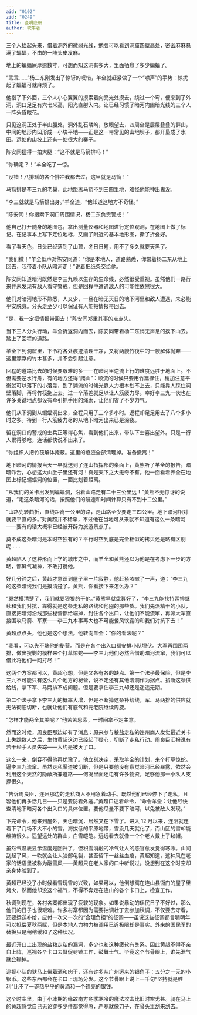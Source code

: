```yaml
---
aid: "0102"
zid: "0249"
title: 查明底细
author: 吹牛者
---
```


三个人抬起头来，借着洞外的微弱光线，勉强可以看到洞窟四壁高处，密密麻麻悬满了蝙蝠，不由的一阵头皮发麻。

地上的蝙蝠屎厚逾数寸，可想而知这洞有多大，里面栖息了多少蝙蝠了。

“乖乖……”杨二东刚发出了惊讶的叹惜，羊全就赶紧做了一个“噤声”的手势：惊扰起了蝙蝠可就麻烦了。

他指了下外面，三个人小心翼翼的摸索着向亮光处摸去，绕过一个弯，便来到了外洞，洞口足足有六七米高，阳光直射入内。让已经习惯了暗河内幽暗光线的三个人一阵头昏眼花。

只见这洞正处于半山腰处，洞外乱石嶙峋，放眼望去，四周全是层层叠叠的群山，中间的地形内凹形成一小块平地――正是这一带常见的山地坝子，都开垦成了水田。远处的山坡上还有一处很大的寨子。

陈安同猛得一拍大腿：“这不就是马箭排吗！”

“你确定？！”羊全吃了一惊。

“没错！八排瑶的各个排冲我都去过，这里就是马箭！”

马箭排是李三九的老巢，此地距离马箭不到三四里地，难怪他能神出鬼没。

“李三就就是马箭排出身。”羊全道，“他知道这地方不奇怪。”

“陈安同！你搜索下洞口周围情况，杨二东负责警戒！”

他自己打开随身的地图包，拿出测量仪器和地图进行定位观测，在地图上做了标记。在记事本上写下定位地标，又画了附近的基本地形图，撕了折叠好。

看了看天色，日头已经落到了山顶，冬日日短，用不了多久就要天黑了。

“我们撤！”羊全低声对陈安同道：“你是本地人，道路熟悉，你带着杨二东从地上回去，我带着小队从暗河走！”说着把纸条交给他。

陈安同知道暗河既然是李三九赖以生存的生命线，必然很受重视。虽然他们一路行来并未发现有敌人看守警戒，但是回程中遭遇敌人的可能性依然很大。

他们对暗河地形不熟悉，人又少，一旦在暗无天日的地下河里和敌人遭遇，未必能平安脱身。分头走至少可以保证有人能把情报带回去。

“是，我一定把情报带回去！”陈安同郑重其事的点点头。

当下三人分头行动，羊全折返洞内而去，陈安同带着杨二东悄无声息的摸下山去。踏上了回程的道路。

羊全下到洞窟里，下令将各处痕迹清理干净，又将两艘竹筏中的一艘解体抛弃――这里漂浮的竹木甚多，并不会引起注意。

回程的道路比去的时候要艰难的多――在暗河里逆流上行的难度远胜于地面上。不但需要逆水行舟，有的地方还得“爬山”：顺流的时候只要用竹篙撑住，稍加注意平衡就可以落下的小落差，到了溯流的时候光靠人力根本划不上去，只能靠人踩住洞壁落脚，再将竹筏拖上去。过一个落差就足以让人筋疲力尽。幸好李三九一伙也在许多关键地点都设有牵引抓手用的绳索，让他们省了不少力气。

他们从下洞到从蝙蝠洞出来，全程只用了三个多小时。返程却足足用去了八个多小时之多。待到一行人筋疲力尽的从地下暗河出来已是深夜。

留在洞口的警戒的士兵正等得心焦，看到他们出来，带队下士喜出望外。只是一行人累得够呛，连话都快说不出来了。

“你组织人把竹筏解体掩蔽。这里的痕迹全部清理掉。准备撤离！”

地下暗河的情报当天一早就送到了连山指挥部的桌面上，黄熊听了羊全的报告，暗暗咋舌，心想这大山肚子里还有河！真是天下之大无奇不有。他一面看着养全在地图上标记蝙蝠洞的位置，一面比划着距离。

“从我们的关卡出发到蝙蝠洞，沿着山路走有二十三公里远！”黄熊不无惊讶的说道，“走这条暗河的话，按照他们的航速和时间计算只有不到十二公里。”

“山路兜转曲折，直线距离一公里的路，走山路至少要走三四公里。地下暗河相对就要平直的多。”对黄超并不稀罕，不过他在当地可从来就不知道有这么一条暗河――要有的话大概率已经被开辟为旅游景点了。

莫不成这条暗河是本时空独有的？平行时空到底是完全相似的拷贝还是略有区别呢……

黄超陷入了这种形而上学的城市之中，而羊全和黄熊还以为他是在考虑下一步的方略，都屏气凝神，不敢打搅他。

好几分钟之后，黄超才意识到屋子里一片寂静，他赶紧咳嗽了一声，道：“李三九的这条暗线我们是摸清楚了。黄熊，你看接下来怎么办？”

“既然摸清楚了，我们就要狠狠的干他。”黄熊早就盘算好了，“李三九能挟持两排继续和我们对抗，靠得就是这条走私的路线和他囤的那些货。我们先派精干的小队，直接把暗河沿线那些秘营都给端掉，封住各个出口，让他们不能流窜，再派大军直接围攻马箭、军寮――李三九本事再大也不可能餐风饮露的和我们对抗下去！”

黄超点点头，他也是这个想法。他转向羊全：“你的看法呢？”

“我看，可以先不端他的秘营。而是在各个出入口都安排小队埋伏。大军再围困两排，做出搜剿的模样来个打草惊蛇――李三九他们必然会借助暗河流窜，我们可以借此将他们一网打尽！”

这两个方案都可以，黄超心想，但是又各有各的缺点。第一个法子最保险，但是李三九不可能只有这么几个地方的秘营，说不定还有其他溶洞作为据点。掐断这条供给线，拿下军、马两排不成问题。但是要拿住李三九却还是遥遥无期。

第二个法子拿下李三九的概率大增，但是不断掉这条补给线，军、马两排的供应就无法彻底切断，也就让他们有底气和元老院继续周旋。

“怎样才能两全其美呢？”他苦苦思索，一时间拿不定主意。

然而这时候，周良臣那边却有了消息：原来参与粮盐走私的连州商人发觉最近关卡上失踪数人之后，生怕黄超这边已经起了疑心，切断了走私行动。周良臣汇报说有若干经手人员失踪――大约是被灭了口。

这么一来，倒容不得他再犹豫了。他立刻决定，采取羊全的计划，来个打草惊蛇。逼李三九流窜。虽然走私渠道被切断，但是只要他没有察觉暗河已经暴露，依然会利用这个天然的隐蔽所兼道路――何况里面还屯有许多物资，足够他那一小队人支撑很久。

“告诉周良臣，连州那边的走私商人不用急着动手。既然他们已经停下了走私，且容他们再多活几日――只是要防着外逃。”黄超口述着命令，“命令羊全：让他尽快查清地下暗河各个出入口的具体位置。要他尽量不要下暗河，以免被敌人发现。”

下完命令，他来到屋外，天色暗沉，居然又在下雪了。进入 12 月以来，连阳就连着下了几场不大不小的雪。海拔低的平原地带，雪没几天就化了，而山区的雪却能维持很久。遥望远处的群山，白雪皑皑。远远看去就像一个个老人戴上了毡帽。

虽然气温表显示温度是回升了，但积雪消融的冷气让人的感官愈发觉得寒冷。山间刮起了风，一吹就会让人脸部龟裂，甚至留下一丝丝血痕，黄超知道，这种风在老家的话语里被称为融雪风――黄超只在老人家的口中听说过。没想到在这个时空却亲身体验到了。

黄超已经没了小时候看雪玩雪的兴致，如果可以，他倒想窝在连山县衙门的屋子里烤火，然而他却没这个福气，不得不奔走在连山的各个卡口上，检查工作。

秋调到现在，各村各寨都出现了疲软的现象。如果说暴动的瑶民日子不好过，那么他们的日子也很艰难。许多村寨都因为需要抽调壮丁去参加秋调，不仅要去守看，还要运送补给，应付一次又一次的“合理负担”的征调――虽说这些征调都言明明年可以抵偿夏秋两赋，但是本地人力物力被调用已近极限却是事实。外来的国民军的替换只是稍稍缓和了这种状况。

最近开口上出现的盐粮走私的漏洞，多少也和这种疲软有关系。因此黄超不得不亲自上阵，巡视各个卡口去督促封锁工作，鼓舞士气。毕竟这个节骨眼上，谁先泄气就会输掉。

巡视小队的驮马上带着酒和肉干，还有许多从广州运来的银角子：五分之一元的小银币。这些东西都会在卡口上现场分发。这个节骨眼上说上一千句“坚持就是胜利”比不了一碗热乎乎的黄酒和一个锃亮的银钱。

这个时空里，由于小冰期的缘故南方冬季寒冷的魔法攻击比旧时空尤甚。骑在马上的黄超感觉自己无论穿多少件都觉得冷，严寒就像刀子，在骨头里刮来刮去。
